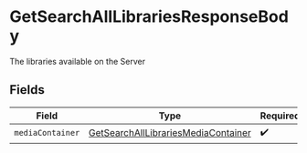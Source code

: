 # GetSearchAllLibrariesResponseBody

The libraries available on the Server


## Fields

| Field                                                                                                 | Type                                                                                                  | Required                                                                                              | Description                                                                                           |
| ----------------------------------------------------------------------------------------------------- | ----------------------------------------------------------------------------------------------------- | ----------------------------------------------------------------------------------------------------- | ----------------------------------------------------------------------------------------------------- |
| `mediaContainer`                                                                                      | [GetSearchAllLibrariesMediaContainer](../../models/operations/GetSearchAllLibrariesMediaContainer.md) | :heavy_check_mark:                                                                                    | N/A                                                                                                   |